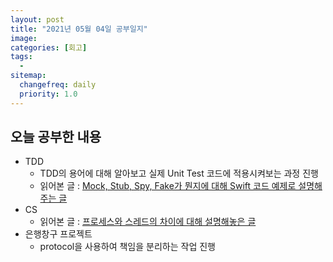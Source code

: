 ```yaml
---
layout: post
title: "2021년 05월 04일 공부일지"
image:
categories: [회고]
tags: 
  - 
sitemap:
  changefreq: daily
  priority: 1.0
---
```


## 오늘 공부한 내용

- TDD
  - TDD의 용어에 대해 알아보고 실제 Unit Test 코드에 적용시켜보는 과정 진행
  - 읽어본 글 : [Mock, Stub, Spy, Fake가 뭔지에 대해 Swift 코드 예제로 설명해주는 글](https://saad-eloulladi.medium.com/unit-tests-swift-mocking-the-right-way-65488848a3fc)
- CS
  - 읽어본 글 : [프로세스와 스레드의 차이에 대해 설명해놓은 글](https://kingofbackend.tistory.com/119?fbclid=IwAR3LZY-KEbPyL_IqWy7s1rGGf01Bkd7h2jF5RyQiPJmLH06vF8eaGKidlZg)
- 은행창구 프로젝트
  - protocol을 사용하여 책임을 분리하는 작업 진행

